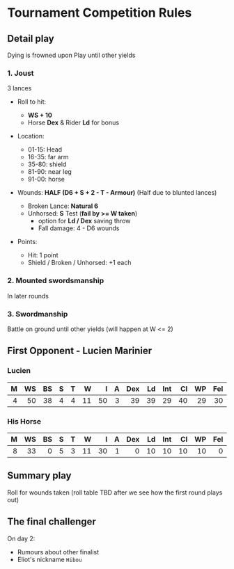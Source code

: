 # Tournament Competition Rules

## Detail play

Dying is frowned upon
Play until other yields

### 1. Joust

3 lances

- Roll to hit:
  - **WS + 10**
  - Horse **Dex** & Rider **Ld** for bonus

- Location:
  - 01-15: Head
  - 16-35: far arm
  - 35-80: shield
  - 81-90: near leg
  - 91-00: horse

- Wounds: **HALF (D6 + S + 2 - T - Armour)** (Half due to blunted lances)
  - Broken Lance: **Natural 6**
  - Unhorsed: **S** Test (**fail by >= W taken**)
    - option for **Ld / Dex** saving throw
    - Fall damage: 4 - D6 wounds

- Points:
  - Hit: 1 point
  - Shield / Broken / Unhorsed: +1 each

### 2. Mounted swordsmanship

In later rounds

### 3. Swordmanship

Battle on ground until other yields (will happen at W <= 2)

## First Opponent - Lucien Marinier

### Lucien

|   M |   WS |   BS |   S |   T |   W |   I |   A |   Dex |   Ld |   Int |   Cl |   WP |   Fel |
| --: | ---: | ---: | --: | --: | --: | --: | --: | ----: | ---: | ----: | ---: | ---: | ----: |
|   4 |   50 |   38 |   4 |   4 |  11 |  50 |   3 |    39 |   39 |    29 |   40 |   29 |    30 |

### His Horse

|   M |   WS |   BS |   S |   T |   W |   I |   A |   Dex |   Ld |   Int |   Cl |   WP |   Fel |
| --: | ---: | ---: | --: | --: | --: | --: | --: | ----: | ---: | ----: | ---: | ---: | ----: |
|   8 |   33 |    0 |   5 |   3 |  11 |  30 |   1 |     0 |   10 |    10 |   10 |   10 |     0 |

## Summary play

Roll for wounds taken (roll table TBD after we see how the first round plays out)

## The final challenger

On day 2:

- Rumours about other finalist
- Eliot's nickname `Hibou`

